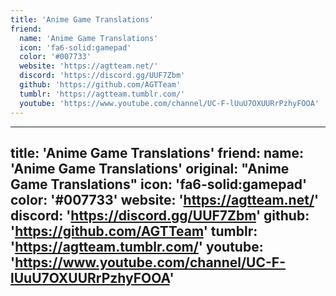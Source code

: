 ```yaml
---
title: 'Anime Game Translations'
friend:
  name: 'Anime Game Translations'
  icon: 'fa6-solid:gamepad'
  color: '#007733'
  website: 'https://agtteam.net/'
  discord: 'https://discord.gg/UUF7Zbm'
  github: 'https://github.com/AGTTeam'
  tumblr: 'https://agtteam.tumblr.com/'
  youtube: 'https://www.youtube.com/channel/UC-F-lUuU7OXUURrPzhyFOOA'
---
```


---
title: 'Anime Game Translations'
friend:
  name: 'Anime Game Translations'
  original: "Anime Game Translations"
  icon: 'fa6-solid:gamepad'
  color: '#007733'
  website: 'https://agtteam.net/'
  discord: 'https://discord.gg/UUF7Zbm'
  github: 'https://github.com/AGTTeam'
  tumblr: 'https://agtteam.tumblr.com/'
  youtube: 'https://www.youtube.com/channel/UC-F-lUuU7OXUURrPzhyFOOA'
---